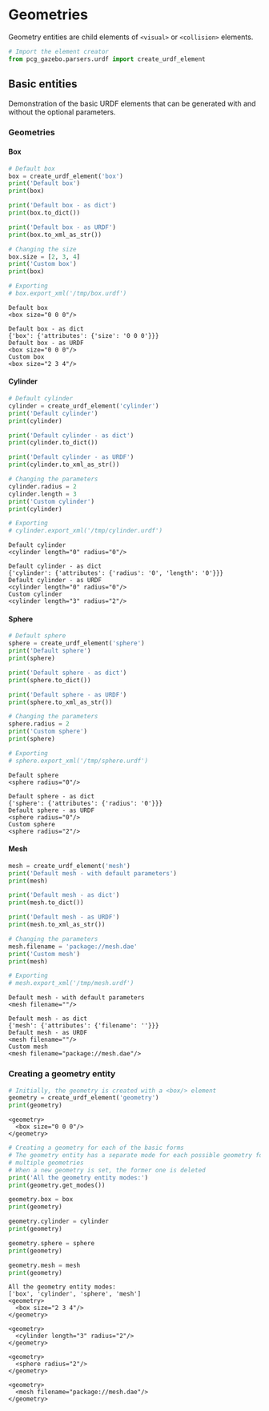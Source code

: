 
# Geometries

Geometry entities are child elements of `<visual>` or `<collision>` elements.


```python
# Import the element creator
from pcg_gazebo.parsers.urdf import create_urdf_element
```

## Basic entities
Demonstration of the basic URDF elements that can be generated with and without the optional parameters.

### Geometries

#### Box


```python
# Default box
box = create_urdf_element('box')
print('Default box')
print(box)

print('Default box - as dict')
print(box.to_dict())

print('Default box - as URDF')
print(box.to_xml_as_str())

# Changing the size
box.size = [2, 3, 4]
print('Custom box')
print(box)

# Exporting 
# box.export_xml('/tmp/box.urdf')
```

    Default box
    <box size="0 0 0"/>
    
    Default box - as dict
    {'box': {'attributes': {'size': '0 0 0'}}}
    Default box - as URDF
    <box size="0 0 0"/>
    Custom box
    <box size="2 3 4"/>
    


#### Cylinder


```python
# Default cylinder
cylinder = create_urdf_element('cylinder')
print('Default cylinder')
print(cylinder)

print('Default cylinder - as dict')
print(cylinder.to_dict())

print('Default cylinder - as URDF')
print(cylinder.to_xml_as_str())

# Changing the parameters
cylinder.radius = 2
cylinder.length = 3
print('Custom cylinder')
print(cylinder)

# Exporting 
# cylinder.export_xml('/tmp/cylinder.urdf')
```

    Default cylinder
    <cylinder length="0" radius="0"/>
    
    Default cylinder - as dict
    {'cylinder': {'attributes': {'radius': '0', 'length': '0'}}}
    Default cylinder - as URDF
    <cylinder length="0" radius="0"/>
    Custom cylinder
    <cylinder length="3" radius="2"/>
    


#### Sphere


```python
# Default sphere
sphere = create_urdf_element('sphere')
print('Default sphere')
print(sphere)

print('Default sphere - as dict')
print(sphere.to_dict())

print('Default sphere - as URDF')
print(sphere.to_xml_as_str())

# Changing the parameters
sphere.radius = 2
print('Custom sphere')
print(sphere)

# Exporting 
# sphere.export_xml('/tmp/sphere.urdf')
```

    Default sphere
    <sphere radius="0"/>
    
    Default sphere - as dict
    {'sphere': {'attributes': {'radius': '0'}}}
    Default sphere - as URDF
    <sphere radius="0"/>
    Custom sphere
    <sphere radius="2"/>
    


#### Mesh


```python
mesh = create_urdf_element('mesh')
print('Default mesh - with default parameters')
print(mesh)

print('Default mesh - as dict')
print(mesh.to_dict())

print('Default mesh - as URDF')
print(mesh.to_xml_as_str())

# Changing the parameters
mesh.filename = 'package://mesh.dae'
print('Custom mesh')
print(mesh)

# Exporting 
# mesh.export_xml('/tmp/mesh.urdf')
```

    Default mesh - with default parameters
    <mesh filename=""/>
    
    Default mesh - as dict
    {'mesh': {'attributes': {'filename': ''}}}
    Default mesh - as URDF
    <mesh filename=""/>
    Custom mesh
    <mesh filename="package://mesh.dae"/>
    


### Creating a geometry entity



```python
# Initially, the geometry is created with a <box/> element
geometry = create_urdf_element('geometry')
print(geometry)
```

    <geometry>
      <box size="0 0 0"/>
    </geometry>
    



```python
# Creating a geometry for each of the basic forms
# The geometry entity has a separate mode for each possible geometry forms, since it cannot hold
# multiple geometries
# When a new geometry is set, the former one is deleted
print('All the geometry entity modes:')
print(geometry.get_modes())

geometry.box = box
print(geometry)

geometry.cylinder = cylinder
print(geometry)

geometry.sphere = sphere
print(geometry)

geometry.mesh = mesh
print(geometry)
```

    All the geometry entity modes:
    ['box', 'cylinder', 'sphere', 'mesh']
    <geometry>
      <box size="2 3 4"/>
    </geometry>
    
    <geometry>
      <cylinder length="3" radius="2"/>
    </geometry>
    
    <geometry>
      <sphere radius="2"/>
    </geometry>
    
    <geometry>
      <mesh filename="package://mesh.dae"/>
    </geometry>
    



```python

```
